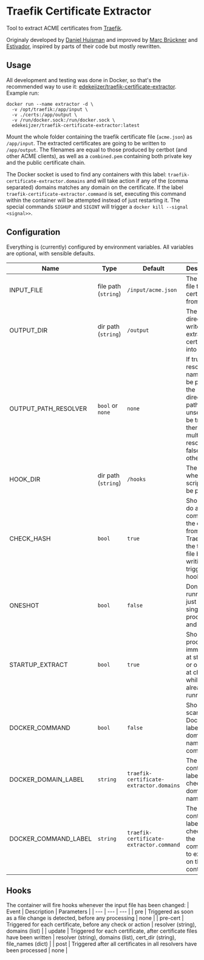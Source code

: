 # Traefik Certificate Extractor

Tool to extract ACME certificates from [Traefik](https://traefik.io/).

Originaly developed by [Daniel Huisman](https://github.com/DanielHuisman/traefik-certificate-extractor) and improved by [Marc Brückner](https://github.com/SnowMB) and [Estivador](https://github.com/Estivador/traefik-certificate-extractor), inspired by parts of their code but mostly rewritten.

## Usage

All development and testing was done in Docker, so that's the recommended way to use it: [edekeijzer/traefik-certificate-extractor](https://hub.docker.com/r/edekeijzer/traefik-certificate-extractor/).
Example run:
```shell
docker run --name extractor -d \
  -v /opt/traefik:/app/input \
  -v ./certs:/app/output \
  -v /run/docker.sock:/run/docker.sock \
  edekeijzer/traefik-certificate-extractor:latest
```
Mount the whole folder containing the traefik certificate file (`acme.json`) as `/app/input`. The extracted certificates are going to be written to `/app/output`. The filenames are equal to those produced by certbot (and other ACME clients), as well as a `combined.pem` containing both private key and the public certificate chain.

The Docker socket is used to find any containers with this label: `traefik-certificate-extractor.domains` and will take action if any of the (comma separated) domains matches any domain on the certificate. If the label `traefik-certificate-extractor.command` is set, executing this command within the container will be attempted instead of just restarting it. The special commands `SIGHUP` and `SIGINT` will trigger a `docker kill --signal <signal>>`.

## Configuration

Everything is (currently) configured by environment variables. All variables are optional, with sensible defaults.

| Name | Type | Default | Description |
| --- | --- | --- | --- |
| INPUT_FILE | file path (`string`) | `/input/acme.json` | The input file to read certificates from |
| OUTPUT_DIR | dir path (`string`) | `/output` | The output directory to write the extracted certificates into |
| OUTPUT_PATH_RESOLVER | `bool` or `none` | `none` | If true, the resolver name will be part of the directory path. If unset, will be true if there are multiple resolvers, false otherwise. |
| HOOK_DIR | dir path (`string`) | `/hooks` | The path where hook scripts can be placed |
| CHECK_HASH | `bool` | `true` | Should we do a hash compare on the data from Traefik and the target file before writing (and triggering hooks) |
| ONESHOT | `bool` | `false` | Don't keep running, just do a single process and exit |
| STARTUP_EXTRACT | `bool` | `true` | Should we process immediately at startup or only act at changes while already running? |
| DOCKER_COMMAND | `bool` | `false` | Should we scan Docker labels for domain names and commands? |
| DOCKER_DOMAIN_LABEL | `string` | `traefik-certificate-extractor.domains` | The Docker container label to check for domain names |
| DOCKER_COMMAND_LABEL | `string` | `traefik-certificate-extractor.command` | The Docker container label to check for the command to execute on the container |

## Hooks

The container will fire hooks whenever the input file has been changed:
| Event | Description | Parameters |
| --- | --- | --- |
| pre | Triggered as soon as a file change is detected, before any processing | none |
| pre-cert | Triggered for each certificate, before any check or action | resolver (string), domains (list) |
| update | Triggered for each certificate, after certificate files have been written | resolver (string), domains (list), cert_dir (string), file_names (dict) |
| post | Triggered after all certificates in all resolvers have been processed | none |